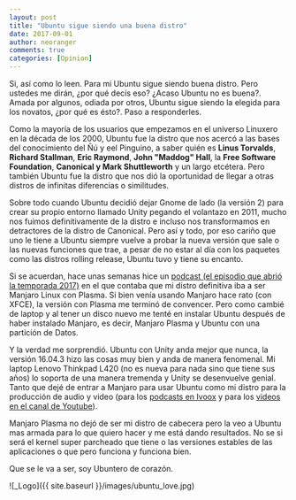 ```yaml
---
layout: post
title: "Ubuntu sigue siendo una buena distro"
date: 2017-09-01
author: neoranger
comments: true
categories: [Opinion]
---
```


Si, así como lo leen. Para mi Ubuntu sigue siendo buena distro. Pero ustedes me dirán, ¿por qué decís eso? ¿Acaso Ubuntu no es buena?. Amada por algunos, odiada por otros, Ubuntu sigue siendo la elegida para los novatos, ¿por qué es ésto?. Paso a responderles.

Como la mayoría de los usuarios que empezamos en el universo Linuxero en la década de los 2000, Ubuntu fue la distro que nos acercó a las bases del conocimiento del Ñú y eel Pinguino, a saber quién es **Linus Torvalds**, **Richard Stallman**, **Eric Raymond**, **John "Maddog" Hall**, la **Free Software Foundation**, **Canonical y Mark Shuttleworth** y un largo etcétera. Pero también Ubuntu fue la distro que nos dió la oportunidad de llegar a otras distros de infinitas diferencias o similitudes.

Sobre todo cuando Ubuntu decidió dejar Gnome de lado (la versión 2) para crear su propio entorno llamado Unity pegando el volantazo en 2011, mucho nos fuimos definitivamente de la distro e incluso nos transformamos en detractores de la distro de Canonical. Pero así y todo, por eso cariño que uno le tiene a Ubuntu siempre vuelve a probar la nueva versión que sale o las nuevas funciones que trae, a pesar de no estar al día con los paquetes como las distros rolling release, Ubuntu tuvo y tiene su encanto.

Si se acuerdan, hace unas semanas hice un [podcast (el episodio que abrió la temporada 2017)](https://neositelinux.com/podcast-eligiendo-manjaro-plasma-como-distro-definitiva/) en el que contaba que mi distro definitiva iba a ser Manjaro Linux con Plasma. Si bien venía usando Manjaro hace rato (con XFCE), la versión con Plasma me terminó de convencer. Pero como cambié de laptop y al tener un disco nuevo me tenté en instalar Ubuntu después de haber instalado Manjaro, es decir, Manjaro Plasma y Ubuntu con una partición de Datos.

Y la verdad me sorprendió. Ubuntu con Unity anda mejor que nunca, la versión 16.04.3 hizo las cosas muy bien y anda de manera fenomenal. Mi laptop Lenovo Thinkpad L420 (no es nueva para nada sino que tiene sus años) lo soporta de una manera tremenda y Unity se desenvuelve genial. Tanto que dejé de entrar a Manjaro para usar Ubuntu como mi distro para la producción de audio y video (para los [podcasts en Ivoox](http://ar.ivoox.com/es/podcast-neositelinux-podcast_sq_f1169111_1.html) y para los [videos en el canal de Youtube](https://www.youtube.com/user/neositelinux)).

Manjaro Plasma no dejó de ser mi distro de cabecera pero la veo a Ubuntu mas armada para lo que quiero hacer y me está dando resultados. No se si será el kernel super parcheado que tiene o las versiones estables de las aplicaciones o que pero funciona y funciona bien.

Que se le va a ser, soy Ubuntero de corazón.

![_Logo]({{ site.baseurl }}/images/ubuntu_love.jpg)
